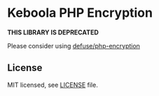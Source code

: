 # Keboola PHP Encryption

**THIS LIBRARY  IS DEPRECATED**

Please consider using [defuse/php-encryption](https://github.com/defuse/php-encryption)


## License

MIT licensed, see [LICENSE](./LICENSE) file.
